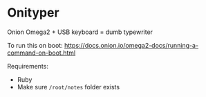 # Onityper

Onion Omega2 + USB keyboard = dumb typewriter

To run this on boot: https://docs.onion.io/omega2-docs/running-a-command-on-boot.html

Requirements:

* Ruby
* Make sure `/root/notes` folder exists
